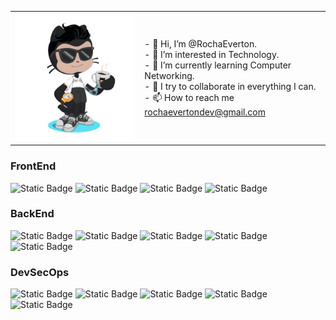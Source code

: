 <table>
  <tr>
    <td><img src="octocat-1731604038272.png" width="320" height="205" alt="My Octocat"></td>
    <td> - 👋 Hi, I’m @RochaEverton. </br>
    - 👀 I’m interested in Technology. </br>
    - 🌱 I’m currently learning Computer Networking. </br>
    - 💞️ I try to collaborate in everything I can. </br>
    - 📫 How to reach me <a href=“rochaevertondev@gmail.com“>rochaevertondev@gmail.com</a> </td> 
  </tr>
 
</table>

### FrontEnd
![Static Badge](https://img.shields.io/badge/HTML-red)
![Static Badge](https://img.shields.io/badge/CSS-blue)
![Static Badge](https://img.shields.io/badge/Javascript-yellow)
![Static Badge](https://img.shields.io/badge/React-%234c74ee)


### BackEnd
![Static Badge](https://img.shields.io/badge/Node-green)
![Static Badge](https://img.shields.io/badge/Express-yellow)
![Static Badge](https://img.shields.io/badge/Mongo-grey)
![Static Badge](https://img.shields.io/badge/MySQL-%23375bc5)
![Static Badge](https://img.shields.io/badge/Solidity-1a1616)


### DevSecOps
![Static Badge](https://img.shields.io/badge/GIT-%23cf5334)
![Static Badge](https://img.shields.io/badge/Github-%23161313)
![Static Badge](https://img.shields.io/badge/Docker-%233159c5)
![Static Badge](https://img.shields.io/badge/AWS-%23e09035)
![Static Badge](https://img.shields.io/badge/Terraform-%238a2be2)
